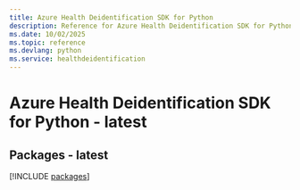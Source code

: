 ```yaml
---
title: Azure Health Deidentification SDK for Python
description: Reference for Azure Health Deidentification SDK for Python
ms.date: 10/02/2025
ms.topic: reference
ms.devlang: python
ms.service: healthdeidentification
---
```

# Azure Health Deidentification SDK for Python - latest
## Packages - latest
[!INCLUDE [packages](health-deidentification-index.md)]